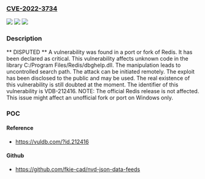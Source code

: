 ### [CVE-2022-3734](https://cve.mitre.org/cgi-bin/cvename.cgi?name=CVE-2022-3734)
![](https://img.shields.io/static/v1?label=Product&message=Redis&color=blue)
![](https://img.shields.io/static/v1?label=Version&message=n%2Fa&color=blue)
![](https://img.shields.io/static/v1?label=Vulnerability&message=CWE-426%20Untrusted%20Search%20Path%20-%3E%20CWE-427%20Uncontrolled%20Search%20Path&color=brighgreen)

### Description

** DISPUTED ** A vulnerability was found in a port or fork of Redis. It has been declared as critical. This vulnerability affects unknown code in the library C:/Program Files/Redis/dbghelp.dll. The manipulation leads to uncontrolled search path. The attack can be initiated remotely. The exploit has been disclosed to the public and may be used. The real existence of this vulnerability is still doubted at the moment. The identifier of this vulnerability is VDB-212416. NOTE: The official Redis release is not affected. This issue might affect an unofficial fork or port on Windows only.

### POC

#### Reference
- https://vuldb.com/?id.212416

#### Github
- https://github.com/fkie-cad/nvd-json-data-feeds


